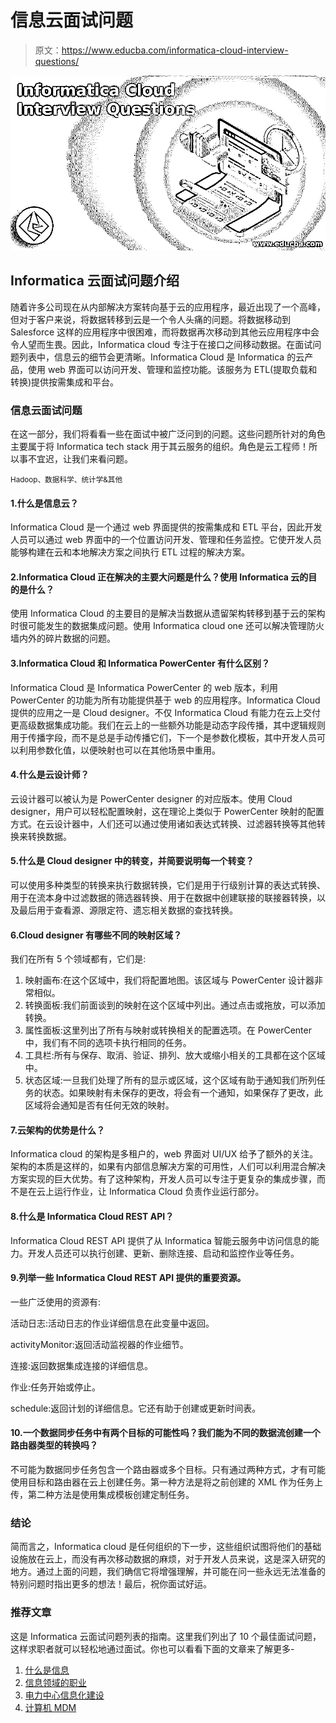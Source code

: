 # 信息云面试问题

> 原文：<https://www.educba.com/informatica-cloud-interview-questions/>

![Informatica Cloud Interview Questions](img/ea3e64cc927b2a3024e98ec0cebd81fc.png)



## Informatica 云面试问题介绍

随着许多公司现在从内部解决方案转向基于云的应用程序，最近出现了一个高峰，但对于客户来说，将数据转移到云是一个令人头痛的问题。将数据移动到 Salesforce 这样的应用程序中很困难，而将数据再次移动到其他云应用程序中会令人望而生畏。因此，Informatica cloud 专注于在接口之间移动数据。在面试问题列表中，信息云的细节会更清晰。Informatica Cloud 是 Informatica 的云产品，使用 web 界面可以访问开发、管理和监控功能。该服务为 ETL(提取负载和转换)提供按需集成和平台。

### 信息云面试问题

在这一部分，我们将看看一些在面试中被广泛问到的问题。这些问题所针对的角色主要属于将 Informatica tech stack 用于其云服务的组织。角色是云工程师！所以事不宜迟，让我们来看问题。

<small>Hadoop、数据科学、统计学&其他</small>

#### 1.什么是信息云？

Informatica Cloud 是一个通过 web 界面提供的按需集成和 ETL 平台，因此开发人员可以通过 web 界面中的一个位置访问开发、管理和任务监控。它使开发人员能够构建在云和本地解决方案之间执行 ETL 过程的解决方案。

#### 2.Informatica Cloud 正在解决的主要大问题是什么？使用 Informatica 云的目的是什么？

使用 Informatica Cloud 的主要目的是解决当数据从遗留架构转移到基于云的架构时很可能发生的数据集成问题。使用 Informatica cloud one 还可以解决管理防火墙内外的碎片数据的问题。

#### 3.Informatica Cloud 和 Informatica PowerCenter 有什么区别？

Informatica Cloud 是 Informatica PowerCenter 的 web 版本，利用 PowerCenter 的功能为所有功能提供基于 web 的应用程序。Informatica Cloud 提供的应用之一是 Cloud designer。不仅 Informatica Cloud 有能力在云上交付更高级数据集成功能。我们在云上的一些额外功能是动态字段传播，其中逻辑规则用于传播字段，而不是总是手动传播它们，下一个是参数化模板，其中开发人员可以利用参数化值，以便映射也可以在其他场景中重用。

#### 4.什么是云设计师？

云设计器可以被认为是 PowerCenter designer 的对应版本。使用 Cloud designer，用户可以轻松配置映射，这在理论上类似于 PowerCenter 映射的配置方式。在云设计器中，人们还可以通过使用诸如表达式转换、过滤器转换等其他转换来转换数据。

#### 5.什么是 Cloud designer 中的转变，并简要说明每一个转变？

可以使用多种类型的转换来执行数据转换，它们是用于行级别计算的表达式转换、用于在流本身中过滤数据的筛选器转换、用于在数据中创建联接的联接器转换，以及最后用于查看源、源限定符、遗忘相关数据的查找转换。

#### 6.Cloud designer 有哪些不同的映射区域？

我们在所有 5 个领域都有，它们是:

1.  映射画布:在这个区域中，我们将配置地图。该区域与 PowerCenter 设计器非常相似。
2.  转换面板:我们前面谈到的映射在这个区域中列出。通过点击或拖放，可以添加转换。
3.  属性面板:这里列出了所有与映射或转换相关的配置选项。在 PowerCenter 中，我们有不同的选项卡执行相同的任务。
4.  工具栏:所有与保存、取消、验证、排列、放大或缩小相关的工具都在这个区域中。
5.  状态区域:一旦我们处理了所有的显示或区域，这个区域有助于通知我们所列任务的状态。如果映射有未保存的更改，将会有一个通知，如果保存了更改，此区域将会通知是否有任何无效的映射。

#### 7.云架构的优势是什么？

Informatica cloud 的架构是多租户的，web 界面对 UI/UX 给予了额外的关注。架构的本质是这样的，如果有内部信息解决方案的可用性，人们可以利用混合解决方案实现的巨大优势。有了这种架构，开发人员可以专注于更复杂的集成步骤，而不是在云上运行作业，让 Informatica Cloud 负责作业运行部分。

#### 8.什么是 Informatica Cloud REST API？

Informatica Cloud REST API 提供了从 Informatica 智能云服务中访问信息的能力。开发人员还可以执行创建、更新、删除连接、启动和监控作业等任务。

#### 9.列举一些 Informatica Cloud REST API 提供的重要资源。

一些广泛使用的资源有:

活动日志:活动日志的作业详细信息在此变量中返回。

activityMonitor:返回活动监视器的作业细节。

连接:返回数据集成连接的详细信息。

作业:任务开始或停止。

schedule:返回计划的详细信息。它还有助于创建或更新时间表。

#### 10.一个数据同步任务中有两个目标的可能性吗？我们能为不同的数据流创建一个路由器类型的转换吗？

不可能为数据同步任务包含一个路由器或多个目标。只有通过两种方式，才有可能使用目标和路由器在云上创建任务。第一种方法是将之前创建的 XML 作为任务上传，第二种方法是使用集成模板创建定制任务。

### 结论

简而言之，Informatica cloud 是任何组织的下一步，这些组织试图将他们的基础设施放在云上，而没有再次移动数据的麻烦，对于开发人员来说，这是深入研究的地方。通过上面的问题，我们确信它将增强理解，并可能在问一些永远无法准备的特别问题时指出更多的想法！最后，祝你面试好运。

### 推荐文章

这是 Informatica 云面试问题列表的指南。这里我们列出了 10 个最佳面试问题，这样求职者就可以轻松地通过面试。你也可以看看下面的文章来了解更多-

1.  [什么是信息](https://www.educba.com/what-is-informatica/)
2.  [信息领域的职业](https://www.educba.com/careers-in-informatica/)
3.  [电力中心信息化建设](https://www.educba.com/informatica-powercenter/)
4.  [计算机 MDM](https://www.educba.com/informatica-mdm/)





